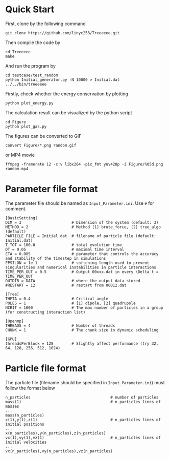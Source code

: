 # Quick Start
First, clone by the following command
```
git clone https://github.com/linyc253/Treeeeee.git
```
Then compile the code by
```
cd Treeeeee
make
```
And run the program by
```
cd testcase/test_random
python Initial_generator.py -N 10000 > Initial.dat
../../bin/treeeeee
```
Firstly, check whether the energy conservation by plotting
```
python plot_energy.py
```
The calculation result can be visualized by the python script
```
cd Figure
python plot_gas.py
```
The figures can be converted to GIF
```
convert Figure/*.png random.gif
```
or MP4 movie
```
ffmpeg -framerate 12 -c:v libx264 -pix_fmt yuv420p -i Figure/%05d.png random.mp4
```
# Parameter file format
The parameter file should be named as `Input_Parameter.ini`. Use `#` for comment.
```
[BasicSetting]
DIM = 3                      # Dimension of the system (default: 3)
METHOD = 2                   # Method [1] brute_force, [2] tree_algo (default)
PARTICLE_FILE = Initial.dat  # filename of particle file (default: Initial.dat)
T_TOT = 100.0                # total evolution time
DT = 0.05                    # maximal time interval
ETA = 0.005                  # parameter that controls the accuracy and stability of the timestep in simulations
EPSILON = 1e-1               # softening length used to prevent singularities and numerical instabilities in particle interactions
TIME_PER_OUT = 0.5           # Output 00xxx.dat in every \Delta t = TIME_PER_OUT
OUTDIR = DATA                # where the output data stored
#RESTART = 12                # restart from 00012.dat

[Tree]
THETA = 0.4                  # Critical angle
POLES = 1                    # [1] dipole, [2] quadrupole
NCRIT = 1000                 # The max number of particles in a group (for constructing interaction list)

[Openmp]
THREADS = 4                  # Number of threads
CHUNK = 1                    # The chunk size in dynamic scheduling

[GPU]
threadsPerBlock = 128        # Slightly affect performance (try 32, 64, 128, 256, 512, 1024)
```
# Particle file format
The particle file (filename should be specified in `Input_Parameter.ini`) must follow the format below
```
n_particles                                   # number of particles
mass(1)                                       # n_particles lines of masses
...
mass(n_particles)
x(1),y(1),z(1)                                # n_particles lines of initial positions
...
x(n_particles),y(n_particles),z(n_particles)
vx(1),vy(1),vz(1)                             # n_particles lines of initial velocities
...
vx(n_particles),vy(n_particles),vz(n_particles)
```
